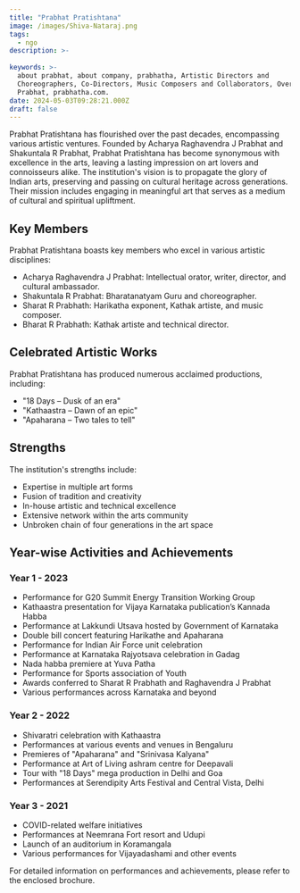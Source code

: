 ```yaml
---
title: "Prabhat Pratishtana"
image: /images/Shiva-Nataraj.png
tags:
  - ngo
description: >-
  
keywords: >-
  about prabhat, about company, prabhatha, Artistic Directors and
  Choreographers, Co-Directors, Music Composers and Collaborators, Overview-
  Prabhat, prabhatha.com.
date: 2024-05-03T09:28:21.000Z
draft: false
---
```



<!-- ## Prabhat Pratishtana -->

Prabhat Pratishtana has flourished over the past decades, encompassing various artistic ventures. Founded by Acharya Raghavendra J Prabhat and Shakuntala R Prabhat, Prabhat Pratishtana has become synonymous with excellence in the arts, leaving a lasting impression on art lovers and connoisseurs alike. The institution's vision is to propagate the glory of Indian arts, preserving and passing on cultural heritage across generations. Their mission includes engaging in meaningful art that serves as a medium of cultural and spiritual upliftment.

## Key Members

Prabhat Pratishtana boasts key members who excel in various artistic disciplines:

- Acharya Raghavendra J Prabhat: Intellectual orator, writer, director, and cultural ambassador.
- Shakuntala R Prabhat: Bharatanatyam Guru and choreographer.
- Sharat R Prabhath: Harikatha exponent, Kathak artiste, and music composer.
- Bharat R Prabhath: Kathak artiste and technical director.

## Celebrated Artistic Works

Prabhat Pratishtana has produced numerous acclaimed productions, including:

- "18 Days – Dusk of an era"
- "Kathaastra – Dawn of an epic"
- "Apaharana – Two tales to tell"

## Strengths

The institution's strengths include:

- Expertise in multiple art forms
- Fusion of tradition and creativity
- In-house artistic and technical excellence
- Extensive network within the arts community
- Unbroken chain of four generations in the art space

## Year-wise Activities and Achievements

### Year 1 - 2023

- Performance for G20 Summit Energy Transition Working Group
- Kathaastra presentation for Vijaya Karnataka publication’s Kannada Habba
- Performance at Lakkundi Utsava hosted by Government of Karnataka
- Double bill concert featuring Harikathe and Apaharana
- Performance for Indian Air Force unit celebration
- Performance at Karnataka Rajyotsava celebration in Gadag
- Nada habba premiere at Yuva Patha
- Performance for Sports association of Youth
- Awards conferred to Sharat R Prabhath and Raghavendra J Prabhat
- Various performances across Karnataka and beyond

### Year 2 - 2022

- Shivaratri celebration with Kathaastra
- Performances at various events and venues in Bengaluru
- Premieres of "Apaharana" and "Srinivasa Kalyana"
- Performance at Art of Living ashram centre for Deepavali
- Tour with "18 Days" mega production in Delhi and Goa
- Performances at Serendipity Arts Festival and Central Vista, Delhi

### Year 3 - 2021

- COVID-related welfare initiatives
- Performances at Neemrana Fort resort and Udupi
- Launch of an auditorium in Koramangala
- Various performances for Vijayadashami and other events

For detailed information on performances and achievements, please refer to the enclosed brochure.
